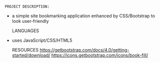 

    PROJECT DESCRIPTION:
* a simple site bookmarking application enhanced by CSS/Bootstrap to look user-friendly

    LANGUAGES
* uses JavaScript/CSS/HTML5

    RESOURCES
https://getbootstrap.com/docs/4.0/getting-started/download/
https://icons.getbootstrap.com/icons/book-fill/

